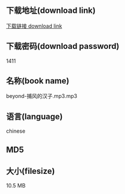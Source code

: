 ## 下载地址(download link)
[下载链接 download link](https://voluble-croquembouche-d321dc.netlify.app/?s=beyond-%E6%8D%95%E9%A3%8E%E7%9A%84%E6%B1%89%E5%AD%90.mp3)

## 下载密码(download password)
1411

## 名称(book name)
beyond-捕风的汉子.mp3.mp3

## 语言(language)
chinese

## MD5


## 大小(filesize)
10.5 MB
